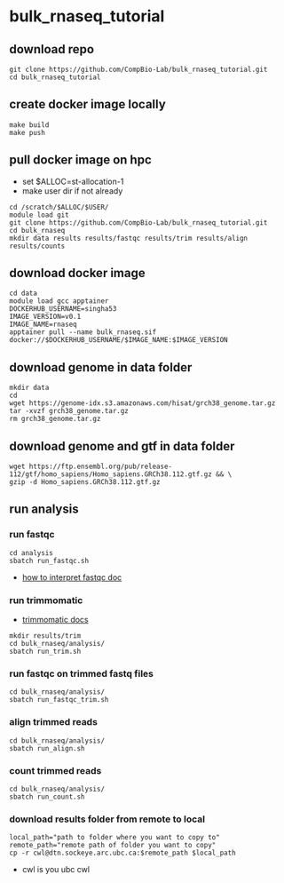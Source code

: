 # bulk_rnaseq_tutorial

## download repo
```
git clone https://github.com/CompBio-Lab/bulk_rnaseq_tutorial.git
cd bulk_rnaseq_tutorial
```

## create docker image locally
```
make build
make push
```

## pull docker image on hpc
- set $ALLOC=st-allocation-1
- make user dir if not already

```
cd /scratch/$ALLOC/$USER/
module load git
git clone https://github.com/CompBio-Lab/bulk_rnaseq_tutorial.git
cd bulk_rnaseq
mkdir data results results/fastqc results/trim results/align results/counts
```

## download docker image 
```
cd data
module load gcc apptainer
DOCKERHUB_USERNAME=singha53
IMAGE_VERSION=v0.1
IMAGE_NAME=rnaseq
apptainer pull --name bulk_rnaseq.sif docker://$DOCKERHUB_USERNAME/$IMAGE_NAME:$IMAGE_VERSION
```

## download genome in data folder
```
mkdir data
cd
wget https://genome-idx.s3.amazonaws.com/hisat/grch38_genome.tar.gz 
tar -xvzf grch38_genome.tar.gz
rm grch38_genome.tar.gz
```

## download genome and gtf in data folder
```
wget https://ftp.ensembl.org/pub/release-112/gtf/homo_sapiens/Homo_sapiens.GRCh38.112.gtf.gz && \
gzip -d Homo_sapiens.GRCh38.112.gtf.gz
```

## run analysis

### run fastqc
```
cd analysis
sbatch run_fastqc.sh
```
- [how to interpret fastqc doc](https://hbctraining.github.io/Intro-to-rnaseq-hpc-salmon/lessons/qc_fastqc_assessment.html)

### run trimmomatic
- [trimmomatic docs](http://www.usadellab.org/cms/uploads/supplementary/Trimmomatic/TrimmomaticManual_V0.32.pdf)

```
mkdir results/trim
cd bulk_rnaseq/analysis/
sbatch run_trim.sh
```

### run fastqc on trimmed fastq files

```
cd bulk_rnaseq/analysis/
sbatch run_fastqc_trim.sh
```

### align trimmed reads

```
cd bulk_rnaseq/analysis/
sbatch run_align.sh
```

### count trimmed reads

```
cd bulk_rnaseq/analysis/
sbatch run_count.sh
```

### download results folder from remote to local
```
local_path="path to folder where you want to copy to"
remote_path="remote path of folder you want to copy"
cp -r cwl@dtn.sockeye.arc.ubc.ca:$remote_path $local_path
```
- cwl is you ubc cwl